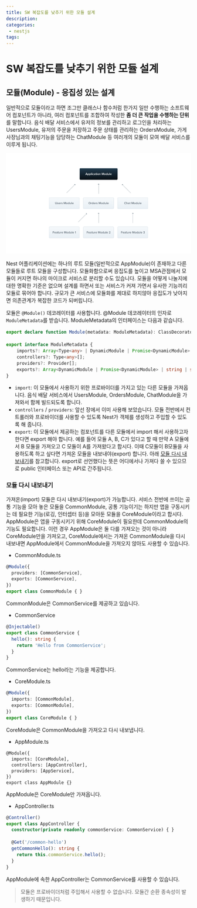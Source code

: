```yaml
---
title: SW 복잡도를 낮추기 위한 모듈 설계
description:
categories:
 - nestjs
tags:
---
```


# SW 복잡도를 낮추기 위한 모듈 설계
## 모듈(Module) - 응집성 있는 설계
일반적으로 모듈이라고 하면 조그만 클래스나 함수처럼 한가지 일만 수행하는 소프트웨어 컴포넌트가 아니라, 여러 컴포넌트를 조합하여 작성한 **좀 더 큰 작업을 수행하는 단위**를 말합니다. 음식 배달 서비스에서 유저의 정보를 관리하고 로그인을 처리하는 UsersModule, 유저의 주문을 저장하고 주문 상태를 관리하는 OrdersModule, 가게 사장님과의 채팅기능을 담당하는 ChatModule 등 여러개의 모듈이 모여 배달 서비스를 이루게 됩니다.


<img alt="모듈" src="/assets/images/module.png" />  

Nest 어플리케이션에는 하나의 루트 모듈(일반적으로 AppModule)이 존재하고 다른 모듈들로 루트 모듈을 구성합니다. 모듈화함으로써 응집도를 높이고 MSA관점에서 모듈이 커지면 하나의 마이크로 서비스로 분리할 수도 있습니다. 모듈을 어떻게 나눌지에 대한 명확한 기준은 없으며 설계를 하면서 또는 서비스가 커져 가면서 유사한 기능끼리 모듈로 묶어야 합니다. 규모가 큰 서비스에 모듈화를 제대로 하지않아 응집도가 낮아지면 의존관계가 복잡한 코드가 되버립니다.  

모듈은 `@Module()` 데코레이터를 사용합니다. @Module 데코레이터의 인자로 `ModuleMetadata`를 받습니다. ModuleMetadata의 인터페이스는 다음과 같습니다.  
```typescript
export declare function Module(metadata: ModuleMetadata): ClassDecorator;

export interface ModuleMetadata {
    imports?: Array<Type<any> | DynamicModule | Promise<DynamicModule> | ForwardReference>;
    controllers?: Type<any>[];
    providers?: Provider[];
    exports?: Array<DynamicModule | Promise<DynamicModule> | string | symbol | Provider | ForwardReference | Abstract<any> | Function>;
}
```
- `import`: 이 모듈에서 사용하기 위한 프로바이더를 가지고 있는 다른 모듈을 가져옵니다. 음식 배달 서비스에서 UsersModule, OrdersModule, ChatModule을 가져와서 함께 빌드되도록 합니다.
- `controllers` / `providers`: 앞선 장에서 이미 사용해 보았습니다. 모듈 전반에서 컨트롤러와 프로바이더를 사용할 수 있도록 Nest가 객체를 생성하고 주입할 수 있도록 해 줍니다.
- `export`: 이 모듈에서 제공하는 컴포넌트를 다른 모듈에서 import 해서 사용하고자 한다면 export 해야 합니다. 예를 들어 모듈 A, B, C가 있다고 할 때 만약 A 모듈에서 B 모듈을 가져오고 C 모듈이 A를 가져왔다고 합시다. 이때 C모듈이 B모듈을 사용하도록 하고 싶다면 가져온 모듈을 내보내야(export) 합니다. 아래 [모듈 다시 내보내기](#모듈-다시-내보내기)를 참고합니다. export로 선언했다는 뜻은 어디에서나 가져다 쓸 수 있으므로 public 인터페이스 또는 API로 간주됩니다.

### 모듈 다시 내보내기
가져온(import) 모듈은 다시 내보내기(export)가 가능합니다. 서비스 전반에 쓰이는 공통 기능을 모아 놓은 모듈을 CommonModule, 공통 기능이기는 하지만 앱을 구동시키는 데 필요한 기능(로깅, 인터셉터 등)을 모아둔 모듈을 CoreModule이라고 합시다. AppModule은 앱을 구동시키기 위해 CoreModule이 필요한데 CommonModule의 기능도 필요합니다. 이런 경우 AppModule은 둘 다를 가져오는 것이 아니라 CoreModule만을 가져오고, CoreModule에서는 가져온 CommonModule을 다시 내보내면 AppModule에서 CommonModule을 가져오지 않아도 사용할 수 있습니다.
- CommonModule.ts
```typescript
@Module({
  providers: [CommonService],
  exports: [CommonService],
})
export class CommonModule { }
```
CommonModule은 CommonService를 제공하고 있습니다.  
- CommonService
```typescript
@Injectable()
export class CommonService {
  hello(): string {
    return 'Hello from CommonService';
  }
}
```
CommonService는 hello라는 기능을 제공합니다.
- CoreModule.ts
```typescript
@Module({
  imports: [CommonModule],
  exports: [CommonModule],
})
export class CoreModule { }
```
CoreModule은 CommonModule을 가져오고 다시 내보냅니다.
- AppModule.ts
```
@Module({
  imports: [CoreModule],
  controllers: [AppController],
  providers: [AppService],
})
export class AppModule {}
```
AppModule은 CoreModule만 가져옵니다.    
- AppController.ts
```typescript
@Controller()
export class AppController {
  constructor(private readonly commonService: CommonService) { }

  @Get('/common-hello')
  getCommonHello(): string {
    return this.commonService.hello();
  }
}
```
AppModule에 속한 AppController는 CommonService를 사용할 수 있습니다.

> 모듈은 프로바이더처럼 주입해서 사용할 수 없습니다. 모듈간 순환 종속성이 발생하기 때문입니다.